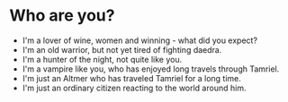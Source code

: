 # Who are you?
- I'm a lover of wine, women and winning - what did you expect?
- I'm an old warrior, but not yet tired of fighting daedra.
- I'm a hunter of the night, not quite like you.
- I'm a vampire like you, who has enjoyed long travels through Tamriel.
- I'm just an Altmer who has traveled Tamriel for a long time.
- I'm just an ordinary citizen reacting to the world around him.
